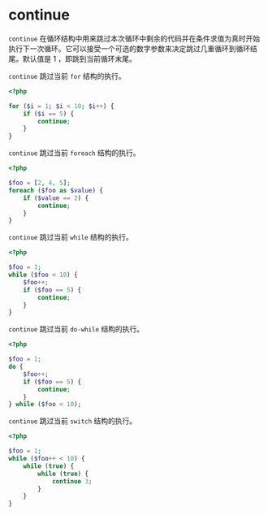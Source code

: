 # continue

`continue` 在循环结构中用来跳过本次循环中剩余的代码并在条件求值为真时开始执行下一次循环。它可以接受一个可选的数字参数来决定跳过几重循环到循环结尾。默认值是 1 ，即跳到当前循环末尾。

`continue` 跳过当前 `for` 结构的执行。

```php
<?php

for ($i = 1; $i < 10; $i++) {
    if ($i == 5) {
        continue;
    }
}

```

`continue` 跳过当前 `foreach` 结构的执行。

```php
<?php

$foo = [2, 4, 5];
foreach ($foo as $value) {
    if ($value == 2) {
        continue;
    }
}

```

`continue` 跳过当前 `while` 结构的执行。

```php
<?php

$foo = 1;
while ($foo < 10) {
    $foo++;
    if ($foo == 5) {
        continue;
    }
}

```

`continue` 跳过当前 `do-while` 结构的执行。

```php
<?php

$foo = 1;
do {
    $foo++;
    if ($foo == 5) {
        continue;
    }
} while ($foo < 10);

```

`continue` 跳过当前 `switch` 结构的执行。

```php
<?php

$foo = 1;
while ($foo++ < 10) {
    while (true) {
        while (true) {
            continue 3;
        }
    }
}

```


